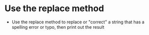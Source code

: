 # Use the replace method

- Use the replace method to replace or "correct" a string that has a spelling error or typo, then print out the result
